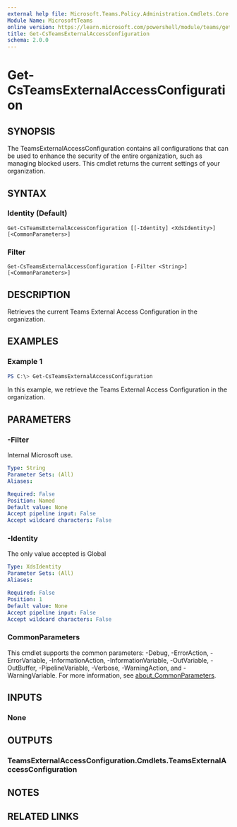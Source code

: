 ```yaml
---
external help file: Microsoft.Teams.Policy.Administration.Cmdlets.Core.dll-Help.xml
Module Name: MicrosoftTeams
online version: https://learn.microsoft.com/powershell/module/teams/get-csteamsexternalaccessconfiguration
title: Get-CsTeamsExternalAccessConfiguration
schema: 2.0.0
---
```


# Get-CsTeamsExternalAccessConfiguration

## SYNOPSIS
The TeamsExternalAccessConfiguration contains all configurations that can be used to enhance the security of the entire organization, such as managing blocked users. This cmdlet returns the current settings of your organization.

## SYNTAX

### Identity (Default)
```
Get-CsTeamsExternalAccessConfiguration [[-Identity] <XdsIdentity>] [<CommonParameters>]
```

### Filter
```
Get-CsTeamsExternalAccessConfiguration [-Filter <String>] [<CommonParameters>]
```

## DESCRIPTION
Retrieves the current Teams External Access Configuration in the organization.

## EXAMPLES

### Example 1
```powershell
PS C:\> Get-CsTeamsExternalAccessConfiguration
```

In this example, we retrieve the Teams External Access Configuration in the organization.

## PARAMETERS

### -Filter
Internal Microsoft use.

```yaml
Type: String
Parameter Sets: (All)
Aliases:

Required: False
Position: Named
Default value: None
Accept pipeline input: False
Accept wildcard characters: False
```

### -Identity
The only value accepted is Global

```yaml
Type: XdsIdentity
Parameter Sets: (All)
Aliases:

Required: False
Position: 1
Default value: None
Accept pipeline input: False
Accept wildcard characters: False
```

### CommonParameters
This cmdlet supports the common parameters: -Debug, -ErrorAction, -ErrorVariable, -InformationAction, -InformationVariable, -OutVariable, -OutBuffer, -PipelineVariable, -Verbose, -WarningAction, and -WarningVariable. For more information, see [about_CommonParameters](http://go.microsoft.com/fwlink/?LinkID=113216).

## INPUTS

### None

## OUTPUTS

### TeamsExternalAccessConfiguration.Cmdlets.TeamsExternalAccessConfiguration

## NOTES

## RELATED LINKS
